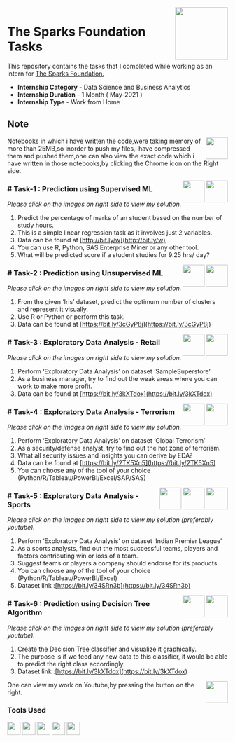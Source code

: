 <img align = right height = 120 width = 120 src = https://www.thesparksfoundationsingapore.org/images/logo_small.png>

#  The Sparks Foundation Tasks


This repository contains the tasks that I completed while working as an intern for [The Sparks Foundation.](https://www.thesparksfoundationsingapore.org/)
- **Internship Category** - Data Science and Business Analytics
- **Internship Duration** - 1 Month ( May-2021 )
- **Internship Type** - Work from Home


## Note


[<img align = right height = 50 width = 50 src = "https://www.vhv.rs/dpng/d/451-4511009_cool-chrome-transparent-custom-google-chrome-logo-hd.png">](https://mv1249.github.io/)


Notebooks in which i have written the code,were taking memory of more than 25MB,so inorder to push my files,i have compressed them and pushed them,one can also view the exact code which i have written in those notebooks,by clicking the Chrome icon on the Right side.


[<img align = right height = 50 width = 50 src = "https://edent.github.io/SuperTinyIcons/images/svg/github.svg">](https://github.com/mv1249/Sparks-Foundation-Tasks/blob/main/Task%201.rar)

[<img align = right height = 50 width = 50 src = "https://www.vhv.rs/dpng/d/451-4511009_cool-chrome-transparent-custom-google-chrome-logo-hd.png">](https://mv1249.github.io/Task1.html)

### # Task-1 : Prediction using Supervised ML 
_Please click on the images on right side to view my solution._

1. Predict the percentage of marks of an student based on the number of study hours.
1. This is a simple linear regression task as it involves just 2 variables.
1. Data can be found at [http://bit.ly/w](http://bit.ly/w)
1. You can use R, Python, SAS Enterprise Miner or any other tool.
1. What will be predicted score if a student studies for 9.25 hrs/ day?


[<img align = right height = 50 width = 50 src = "https://edent.github.io/SuperTinyIcons/images/svg/github.svg">](https://github.com/mv1249/Sparks-Foundation-Tasks/blob/main/Task%202.rar)

[<img align = right height = 50 width = 50 src = "https://www.vhv.rs/dpng/d/451-4511009_cool-chrome-transparent-custom-google-chrome-logo-hd.png">](https://mv1249.github.io/Task2.html)

### # Task-2 : Prediction using Unsupervised ML 
_Please click on the images on right side to view my solution._

1. From the given ‘Iris’ dataset, predict the optimum number of clusters and represent it visually.
2. Use R or Python or perform this task.
3. Data can be found at [https://bit.ly/3cGyP8j](https://bit.ly/3cGyP8j)


[<img align = right height = 50 width = 50 src = "https://edent.github.io/SuperTinyIcons/images/svg/github.svg">](https://github.com/mv1249/Sparks-Foundation-Tasks/blob/main/Task%203.rar)

[<img align = right height = 50 width = 50 src = "https://www.vhv.rs/dpng/d/451-4511009_cool-chrome-transparent-custom-google-chrome-logo-hd.png">](https://mv1249.github.io/Task3.html)


### # Task-3 : Exploratory Data Analysis - Retail
_Please click on the images on right side to view my solution._

1. Perform ‘Exploratory Data Analysis’ on dataset ‘SampleSuperstore’
2. As a business manager, try to find out the weak areas where you can work to make more profit.
3. Data can be found at [https://bit.ly/3kXTdox](https://bit.ly/3kXTdox)


[<img align = right height = 50 width = 50 src = "https://edent.github.io/SuperTinyIcons/images/svg/github.svg">](https://github.com/mv1249/Sparks-Foundation-Tasks/blob/main/Task%204.rar)

[<img align = right height = 50 width = 50 src = "https://www.vhv.rs/dpng/d/451-4511009_cool-chrome-transparent-custom-google-chrome-logo-hd.png">](https://mv1249.github.io/Task4.html)


### # Task-4 : Exploratory Data Analysis - Terrorism
_Please click on the images on right side to view my solution._ 


1. Perform ‘Exploratory Data Analysis’ on dataset ‘Global Terrorism’
2. As a security/defense analyst, try to find out the hot zone of terrorism.
3. What all security issues and insights you can derive by EDA?
4. Data can be found at [https://bit.ly/2TK5Xn5](https://bit.ly/2TK5Xn5) 
5. You can choose any of the tool of your choice (Python/R/Tableau/PowerBI/Excel/SAP/SAS)


[<img align = right height = 50 width = 50 src = "https://edent.github.io/SuperTinyIcons/images/svg/github.svg">](https://github.com/mv1249/Sparks-Foundation-Tasks/blob/main/Task%205.rar)


[<img align = right height = 50 width = 50 src = "https://www.vhv.rs/dpng/d/451-4511009_cool-chrome-transparent-custom-google-chrome-logo-hd.png">](https://mv1249.github.io/Task5part2)


[<img align = right height = 50 width = 50 src = "https://www.vhv.rs/dpng/d/451-4511009_cool-chrome-transparent-custom-google-chrome-logo-hd.png">](https://mv1249.github.io/Task5part1.html)


### # Task-5 : Exploratory Data Analysis - Sports
_Please click on the images on right side to view my solution (preferably youtube)._

1. Perform ‘Exploratory Data Analysis’ on dataset ‘Indian Premier League’
2. As a sports analysts, find out the most successful teams, players and factors
contributing win or loss of a team.
3. Suggest teams or players a company should endorse for its products.
4. You can choose any of the tool of your choice (Python/R/Tableau/PowerBI/Excel)
5. Dataset link :[https://bit.ly/34SRn3b](https://bit.ly/34SRn3b)



[<img align = right height = 50 width = 50 src = "https://edent.github.io/SuperTinyIcons/images/svg/github.svg">](https://github.com/mv1249/Sparks-Foundation-Tasks/blob/main/Task%206.rar)

[<img align = right height = 50 width = 50 src = "https://www.vhv.rs/dpng/d/451-4511009_cool-chrome-transparent-custom-google-chrome-logo-hd.png">](https://mv1249.github.io/Task6.html)

### # Task-6 : Prediction using Decision Tree Algorithm
_Please click on the images on right side to view my solution (preferably youtube)._

1. Create the Decision Tree classifier and visualize it graphically.
2. The purpose is if we feed any new data to this classifier, it would be able to
predict the right class accordingly.
3. Dataset link :[https://bit.ly/3kXTdox](https://bit.ly/3kXTdox)


[<img align = right height = 50 width = 50 src = https://cdn4.iconfinder.com/data/icons/social-media-and-logos-11/32/Logo_Youtube-512.png>](https://youtube.com/playlist?list=PL_2zLHQFeT3Us0PUIISxf5ITviDUfzQdU)
One can view my work on Youtube,by pressing the button on the right.

 ### Tools Used
 
 <code><img height="30" src="https://raw.githubusercontent.com/numpy/numpy/7e7f4adab814b223f7f917369a72757cd28b10cb/branding/icons/numpylogo.svg"></code>
<code><img height="30" src="https://raw.githubusercontent.com/pandas-dev/pandas/761bceb77d44aa63b71dda43ca46e8fd4b9d7422/web/pandas/static/img/pandas.svg"></code>
<code><img height="30" src="https://matplotlib.org/_static/logo2.svg"></code>
<code><img height="30" src="https://upload.wikimedia.org/wikipedia/commons/thumb/0/05/Scikit_learn_logo_small.svg/1280px-Scikit_learn_logo_small.svg.png"></code>
<code><img height="30" src="https://statisfaction.files.wordpress.com/2016/06/plotly_logo_for_digital_final_6.png?w=359&resize=359%2C400#038;h=400"></code>


 
